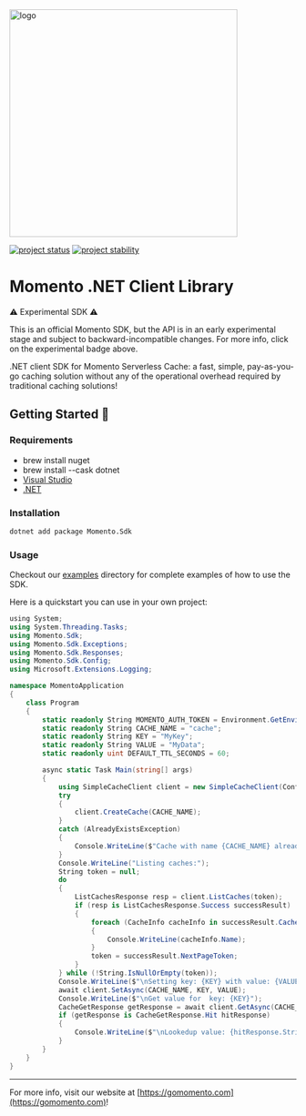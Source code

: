 <img src="https://docs.momentohq.com/img/logo.svg" alt="logo" width="400"/>

[![project status](https://momentohq.github.io/standards-and-practices/badges/project-status-official.svg)](https://github.com/momentohq/standards-and-practices/blob/main/docs/momento-on-github.md)
[![project stability](https://momentohq.github.io/standards-and-practices/badges/project-stability-experimental.svg)](https://github.com/momentohq/standards-and-practices/blob/main/docs/momento-on-github.md) 

# Momento .NET Client Library


:warning: Experimental SDK :warning:

This is an official Momento SDK, but the API is in an early experimental stage and subject to backward-incompatible
changes.  For more info, click on the experimental badge above.


.NET client SDK for Momento Serverless Cache: a fast, simple, pay-as-you-go caching solution without
any of the operational overhead required by traditional caching solutions!



## Getting Started :running:

### Requirements

- brew install nuget 
- brew install --cask dotnet
- [Visual Studio](https://visualstudio.microsoft.com/vs/mac/)
- [.NET](https://docs.microsoft.com/en-us/dotnet/core/install/macos)

### Installation

```bash
dotnet add package Momento.Sdk
```

### Usage

Checkout our [examples](./examples/README.md) directory for complete examples of how to use the SDK.

Here is a quickstart you can use in your own project:

```csharp
﻿using System;
using System.Threading.Tasks;
using Momento.Sdk;
using Momento.Sdk.Exceptions;
using Momento.Sdk.Responses;
using Momento.Sdk.Config;
using Microsoft.Extensions.Logging;

namespace MomentoApplication
{
    class Program
    {
        static readonly String MOMENTO_AUTH_TOKEN = Environment.GetEnvironmentVariable("MOMENTO_AUTH_TOKEN");
        static readonly String CACHE_NAME = "cache";
        static readonly String KEY = "MyKey";
        static readonly String VALUE = "MyData";
        static readonly uint DEFAULT_TTL_SECONDS = 60;

        async static Task Main(string[] args)
        {
            using SimpleCacheClient client = new SimpleCacheClient(Configurations.Laptop.Latest, MOMENTO_AUTH_TOKEN, DEFAULT_TTL_SECONDS);
            try
            {
                client.CreateCache(CACHE_NAME);
            }
            catch (AlreadyExistsException)
            {
                Console.WriteLine($"Cache with name {CACHE_NAME} already exists.\n");
            }
            Console.WriteLine("Listing caches:");
            String token = null;
            do
            {
                ListCachesResponse resp = client.ListCaches(token);
                if (resp is ListCachesResponse.Success successResult)
                {
                    foreach (CacheInfo cacheInfo in successResult.Caches)
                    {
                        Console.WriteLine(cacheInfo.Name);
                    }
                    token = successResult.NextPageToken;
                }
            } while (!String.IsNullOrEmpty(token));
            Console.WriteLine($"\nSetting key: {KEY} with value: {VALUE}");
            await client.SetAsync(CACHE_NAME, KEY, VALUE);
            Console.WriteLine($"\nGet value for  key: {KEY}");
            CacheGetResponse getResponse = await client.GetAsync(CACHE_NAME, KEY);
            if (getResponse is CacheGetResponse.Hit hitResponse)
            {
                Console.WriteLine($"\nLookedup value: {hitResponse.String()}, Stored value: {VALUE}");
            }
        }
    }
}

```

----------------------------------------------------------------------------------------
For more info, visit our website at [https://gomomento.com](https://gomomento.com)!
